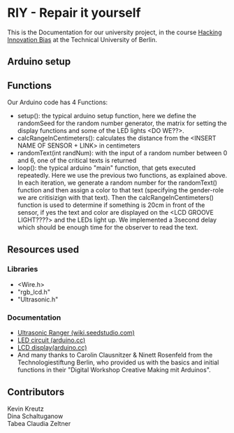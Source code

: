 # RIY - Repair it yourself
This is the Documentation for our university project, in the course [Hacking Innovation Bias](https://moseskonto.tu-berlin.de/moses/modultransfersystem/bolognamodule/beschreibung/anzeigen.html;jsessionid=ObAu5fcd4ZbIFyQYRfJkT4t84GxhwX-60i1GFf0u.moseskonto?nummer=50836&version=3&sprache=1) at the Technical University of Berlin.

## Arduino setup
<ToDo>


## Functions
Our Arduino code has 4 Functions: 
* setup(): the typical arduino setup function, here we define the randomSeed for the random number generator, the <LCDs groove text> matrix for setting the display functions and some of the LED lights <DO WE??>.
* calcRangeInCentimeters(): calculates the distance from the <INSERT NAME OF SENSOR + LINK> in centimeters
* randomText(int randNum): with the input of a random number between 0 and 6, one of the critical texts is returned
* loop(): the typical arduino "main" function, that gets executed repeatedly. Here we use the previous two functions, as explained above.
In each iteration, we generate a random number for the randomText() function and then assign a color to that text (specifying the gender-role we are critisizign with that text). Then the calcRangeInCentimeters() function is used to determine if something is 20cm in front of the sensor, if yes the text and color are displayed on the <LCD GROOVE LIGHT????> and the LEDs light up. We implemented a 3second delay which should be enough time for the observer to read the text. 

## Resources used
### Libraries
* <Wire.h>
* "rgb_lcd.h"
* "Ultrasonic.h"
### Documentation
* [Ultrasonic Ranger (wiki.seedstudio.com)](https://wiki.seeedstudio.com/Grove-Ultrasonic_Ranger/)
* [LED circuit (arduino.cc)](https://create.arduino.cc/projecthub/rowan07/make-a-simple-led-circuit-ce8308)
* [LCD display(arduino.cc)](https://docs.arduino.cc/learn/electronics/lcd-displays)
* And many thanks to Carolin Clausnitzer & Ninett Rosenfeld from the Technologiestiftung Berlin, who provided us with the basics and initial functions in their "Digital Workshop Creative Making mit Arduinos".

## Contributors
Kevin Kreutz  
Dina Schaltuganow  
Tabea Claudia Zeltner
